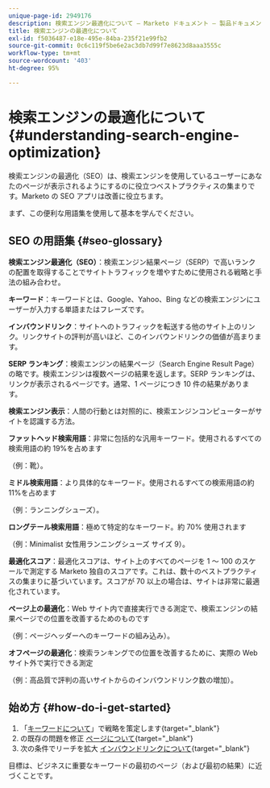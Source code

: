 ```yaml
---
unique-page-id: 2949176
description: 検索エンジン最適化について — Marketo ドキュメント — 製品ドキュメント
title: 検索エンジンの最適化について
exl-id: f5036487-e18e-495e-84ba-235f21e99fb2
source-git-commit: 0c6c119f5be6e2ac3db7d99f7e8623d8aaa3555c
workflow-type: tm+mt
source-wordcount: '403'
ht-degree: 95%

---
```


# 検索エンジンの最適化について {#understanding-search-engine-optimization}

検索エンジンの最適化（SEO）は、検索エンジンを使用しているユーザーにあなたのページが表示されるようにするのに役立つベストプラクティスの集まりです。Marketo の SEO アプリは改善に役立ちます。

まず、この便利な用語集を使用して基本を学んでください。

## SEO の用語集 {#seo-glossary}

**検索エンジン最適化（SEO）**：検索エンジン結果ページ（SERP）で高いランクの配置を取得することでサイトトラフィックを増やすために使用される戦略と手法の組み合わせ。

**キーワード**：キーワードとは、Google、Yahoo、Bing などの検索エンジンにユーザーが入力する単語またはフレーズです。

**インバウンドリンク**：サイトへのトラフィックを転送する他のサイト上のリンク。リンクサイトの評判が高いほど、このインバウンドリンクの価値が高まります。

**SERP ランキング**：検索エンジンの結果ページ（Search Engine Result Page）の略です。検索エンジンは複数ページの結果を返します。SERP ランキングは、リンクが表示されるページです。通常、1 ページにつき 10 件の結果があります。

**検索エンジン表示**：人間の行動とは対照的に、検索エンジンコンピューターがサイトを認識する方法。

**ファットヘッド検索用語**：非常に包括的な汎用キーワード。使用されるすべての検索用語の約 19%を占めます

（例：靴）。

**ミドル検索用語**：より具体的なキーワード。使用されるすべての検索用語の約 11%を占めます

（例：ランニングシューズ）。

**ロングテール検索用語**：極めて特定的なキーワード。約 70% 使用されます

（例：Minimalist 女性用ランニングシューズ サイズ 9）。

**最適化スコア**：最適化スコアは、サイト上のすべてのページを 1 ～ 100 のスケールで測定する Marketo 独自のスコアです。これは、数十のベストプラクティスの集まりに基づいています。スコアが 70 以上の場合は、サイトは非常に最適化されています。

**ページ上の最適化**：Web サイト内で直接実行できる測定で、検索エンジンの結果ページでの位置を改善するためのものです

（例：ページヘッダーへのキーワードの組み込み）。

**オフページの最適化**：検索ランキングでの位置を改善するために、実際の Web サイト外で実行できる測定

（例：高品質で評判の高いサイトからのインバウンドリンク数の増加）。

## 始め方 {#how-do-i-get-started}

1. 「[キーワードについて](/help/marketo/product-docs/additional-apps/seo/keywords/seo-understanding-keywords.md)」で戦略を策定します{target=&quot;_blank&quot;}
1. の既存の問題を修正 [ページについて](/help/marketo/product-docs/additional-apps/seo/pages/seo-understanding-pages.md){target=&quot;_blank&quot;}
1. 次の条件でリーチを拡大 [インバウンドリンクについて](/help/marketo/product-docs/additional-apps/seo/inbound-links/seo-understanding-inbound-links.md){target=&quot;_blank&quot;}

目標は、ビジネスに重要なキーワードの最初のページ（および最初の結果）に近づくことです。

